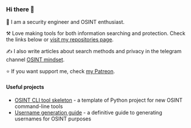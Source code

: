 ### Hi there 👋

🔐 I am a security engineer and OSINT enthusiast.

⚒️ Love making tools for both information searching and protection. Check the links below or [visit my repositories page](https://github.com/soxoj?tab=repositories).

✍️ I also write articles about search methods and privacy in the telegram channel [OSINT mindset](https://t.me/osint_mindset).

⭐ If you want support me, check [my Patreon](https://www.patreon.com/soxoj).

#### Useful projects

- [OSINT CLI tool skeleton](https://github.com/soxoj/osint-cli-tool-skeleton) - a template of Python project for new OSINT command-line tools
- [Username generation guide](https://github.com/soxoj/username-generation-guide) - a definitive guide to generating usernames for OSINT purposes

